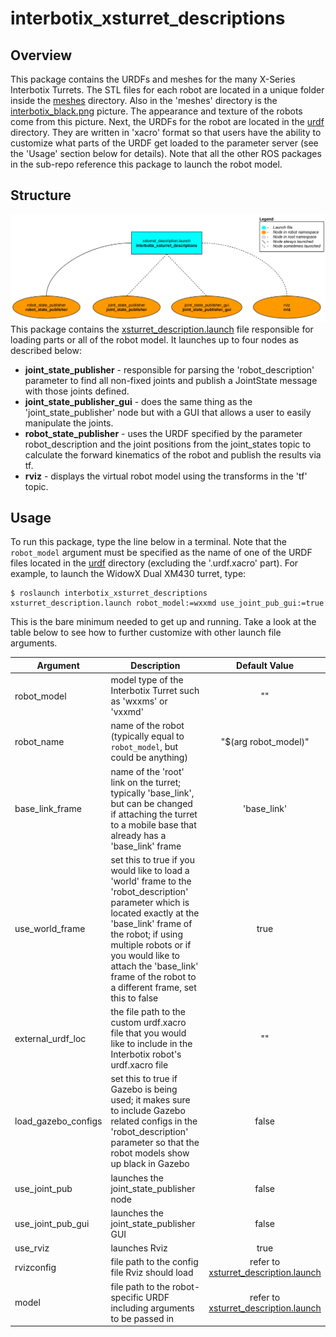# interbotix_xsturret_descriptions

## Overview
This package contains the URDFs and meshes for the many X-Series Interbotix Turrets. The STL files for each robot are located in a unique folder inside the [meshes](meshes/) directory. Also in the 'meshes' directory is the [interbotix_black.png](meshes/interbotix_black.png) picture. The appearance and texture of the robots come from this picture. Next, the URDFs for the robot are located in the [urdf](urdf/) directory. They are written in 'xacro' format so that users have the ability to customize what parts of the URDF get loaded to the parameter server (see the 'Usage' section below for details). Note that all the other ROS packages in the sub-repo reference this package to launch the robot model.

## Structure
![xsturret_description_flowchart](images/xsturret_description_flowchart.png)
This package contains the [xsturret_description.launch](launch/xsturret_description.launch) file responsible for loading parts or all of the robot model. It launches up to four nodes as described below:
- **joint_state_publisher** - responsible for parsing the 'robot_description' parameter to find all non-fixed joints and publish a JointState message with those joints defined.
- **joint_state_publisher_gui** - does the same thing as the 'joint_state_publisher' node but with a GUI that allows a user to easily manipulate the joints.
- **robot_state_publisher** - uses the URDF specified by the parameter robot_description and the joint positions from the joint_states topic to calculate the forward kinematics of the robot and publish the results via tf.
- **rviz** - displays the virtual robot model using the transforms in the 'tf' topic.

## Usage
To run this package, type the line below in a terminal. Note that the `robot_model` argument must be specified as the name of one of the URDF files located in the [urdf](/urdf) directory (excluding the '.urdf.xacro' part). For example, to launch the WidowX Dual XM430 turret, type:
```
$ roslaunch interbotix_xsturret_descriptions xsturret_description.launch robot_model:=wxxmd use_joint_pub_gui:=true
```
This is the bare minimum needed to get up and running. Take a look at the table below to see how to further customize with other launch file arguments.

| Argument | Description | Default Value |
| -------- | ----------- | :-----------: |
| robot_model | model type of the Interbotix Turret such as 'wxxms' or 'vxxmd' | "" |
| robot_name | name of the robot (typically equal to `robot_model`, but could be anything) | "$(arg robot_model)" |
| base_link_frame | name of the 'root' link on the turret; typically 'base_link', but can be changed if attaching the turret to a mobile base that already has a 'base_link' frame| 'base_link' |
| use_world_frame | set this to true if you would like to load a 'world' frame to the 'robot_description' parameter which is located exactly at the 'base_link' frame of the robot; if using multiple robots or if you would like to attach the 'base_link' frame of the robot to a different frame, set this to false | true |  
| external_urdf_loc | the file path to the custom urdf.xacro file that you would like to include in the Interbotix robot's urdf.xacro file| "" |
| load_gazebo_configs | set this to true if Gazebo is being used; it makes sure to include Gazebo related configs in the 'robot_description' parameter so that the robot models show up black in Gazebo | false |
| use_joint_pub | launches the joint_state_publisher node | false |
| use_joint_pub_gui | launches the joint_state_publisher GUI | false |
| use_rviz | launches Rviz | true |
| rvizconfig | file path to the config file Rviz should load | refer to [xsturret_description.launch](launch/xsturret_description.launch) |
| model | file path to the robot-specific URDF including arguments to be passed in | refer to [xsturret_description.launch](launch/xsturret_description.launch) |
